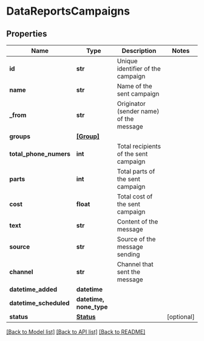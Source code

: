 # DataReportsCampaigns


## Properties
Name | Type | Description | Notes
------------ | ------------- | ------------- | -------------
**id** | **str** | Unique identifier of the campaign | 
**name** | **str** | Name of the sent campaign | 
**_from** | **str** | Originator (sender name) of the message  | 
**groups** | [**[Group]**](Group.md) |  | 
**total_phone_numers** | **int** | Total recipients of the sent campaign | 
**parts** | **int** | Total parts of the sent campaign | 
**cost** | **float** | Total cost of the sent campaign  | 
**text** | **str** | Content of the message | 
**source** | **str** | Source of the message sending | 
**channel** | **str** | Channel that sent the message | 
**datetime_added** | **datetime** |  | 
**datetime_scheduled** | **datetime, none_type** |  | 
**status** | [**Status**](Status.md) |  | [optional] 


[[Back to Model list]](../../README.md#models) [[Back to API list]](../../README.md#available-methods) [[Back to README]](../../README.md)


